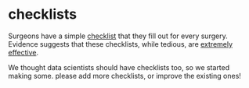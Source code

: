 # checklists

Surgeons have a simple [checklist](http://apps.who.int/iris/bitstream/10665/44186/2/9789241598590_eng_Checklist.pdf) that they fill out for every surgery.  Evidence suggests that these checklists, while tedious, are [extremely effective](http://www.who.int/patientsafety/safesurgery/checklist_saves_lives/en/).

We thought data scientists should have checklists too, so we started making some.
please add more checklists, or improve the existing ones!
